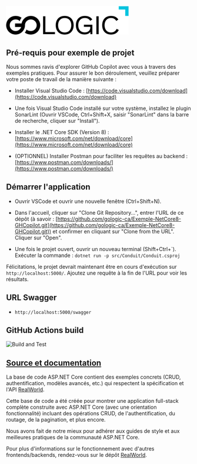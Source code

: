 # ![Formation GoLogic Example de Projet](Gologic.png)

## Pré-requis pour exemple de projet 

Nous sommes ravis d'explorer GitHub Copilot avec vous à travers des exemples pratiques. Pour assurer le bon déroulement, veuillez préparer votre poste de travail de la manière suivante :

- Installer Visual Studio Code : [https://code.visualstudio.com/download](https://code.visualstudio.com/download)

- Une fois Visual Studio Code installé sur votre système, installez le plugin SonarLint (Ouvrir VSCode, Ctrl+Shift+X, saisir "SonarLint" dans la barre de recherche, cliquer sur "Install").

- Installer le .NET Core SDK (Version 8) : [https://www.microsoft.com/net/download/core](https://www.microsoft.com/net/download/core)

- (OPTIONNEL) Installer Postman pour faciliter les requêtes au backend : [https://www.postman.com/downloads/](https://www.postman.com/downloads/)


## Démarrer l'application

- Ouvrir VSCode et ouvrir une nouvelle fenêtre (Ctrl+Shift+N).

- Dans l'accueil, cliquer sur "Clone Git Repository...", entrer l'URL de ce dépôt (à savoir : [https://github.com/gologic-ca/Exemple-NetCore8-GHCopilot.git](https://github.com/gologic-ca/Exemple-NetCore8-GHCopilot.git)) et confirmer en cliquant sur "Clone from the URL". Cliquer sur "Open".

- Une fois le projet ouvert, ouvrir un nouveau terminal (Shift+Ctrl+\`). Exécuter la commande :
`dotnet run -p src/Conduit/Conduit.csproj`

Félicitations, le projet devrait maintenant être en cours d'exécution sur  `http://localhost:5000/`.
Ajoutez une requête à la fin de l'URL pour voir les résultats.

## URL Swagger

- `http://localhost:5000/swagger`

## GitHub Actions build

![Build and Test](https://github.com/gothinkster/aspnetcore-realworld-example-app/workflows/Build%20and%20Test/badge.svg)

## [Source et documentation](https://github.com/gothinkster/realworld)

La base de code ASP.NET Core contient des exemples concrets (CRUD, authentification, modèles avancés, etc.) qui respectent la spécification et l'API [RealWorld](https://github.com/gothinkster/realworld-example-apps).

Cette base de code a été créée pour montrer une application full-stack complète construite avec ASP.NET Core (avec une orientation fonctionnalité) incluant des opérations CRUD, de l'authentification, du routage, de la pagination, et plus encore.

Nous avons fait de notre mieux pour adhérer aux guides de style et aux meilleures pratiques de la communauté ASP.NET Core.

Pour plus d'informations sur le fonctionnement avec d'autres frontends/backends, rendez-vous sur le dépôt [RealWorld](https://github.com/gothinkster/realworld).
